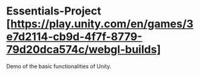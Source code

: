 # Essentials-Project [https://play.unity.com/en/games/3e7d2114-cb9d-4f7f-8779-79d20dca574c/webgl-builds]
 Demo of the basic functionalities of Unity.
